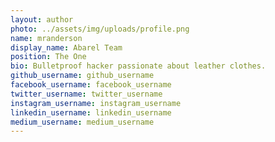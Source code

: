 ```yaml
---
layout: author
photo: ../assets/img/uploads/profile.png
name: mranderson
display_name: Abarel Team 
position: The One
bio: Bulletproof hacker passionate about leather clothes.
github_username: github_username
facebook_username: facebook_username
twitter_username: twitter_username
instagram_username: instagram_username
linkedin_username: linkedin_username
medium_username: medium_username
---
```



